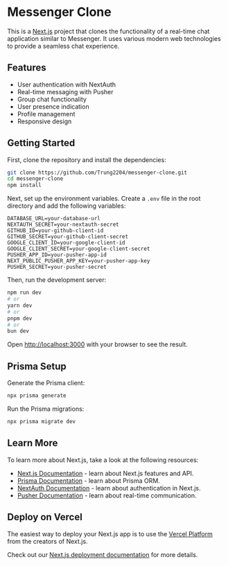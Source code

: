 # Messenger Clone

This is a [Next.js](https://nextjs.org) project that clones the functionality of a real-time chat application similar to Messenger. It uses various modern web technologies to provide a seamless chat experience.

## Features

- User authentication with NextAuth
- Real-time messaging with Pusher
- Group chat functionality
- User presence indication
- Profile management
- Responsive design

## Getting Started

First, clone the repository and install the dependencies:

```bash
git clone https://github.com/Trung2204/messenger-clone.git
cd messenger-clone
npm install
```

Next, set up the environment variables. Create a `.env` file in the root directory and add the following variables:

```env
DATABASE_URL=your-database-url
NEXTAUTH_SECRET=your-nextauth-secret
GITHUB_ID=your-github-client-id
GITHUB_SECRET=your-github-client-secret
GOOGLE_CLIENT_ID=your-google-client-id
GOOGLE_CLIENT_SECRET=your-google-client-secret
PUSHER_APP_ID=your-pusher-app-id
NEXT_PUBLIC_PUSHER_APP_KEY=your-pusher-app-key
PUSHER_SECRET=your-pusher-secret
```

Then, run the development server:

```bash
npm run dev
# or
yarn dev
# or
pnpm dev
# or
bun dev
```

Open [http://localhost:3000](http://localhost:3000) with your browser to see the result.

## Prisma Setup

Generate the Prisma client:

```bash
npx prisma generate
```

Run the Prisma migrations:

```bash
npx prisma migrate dev
```

## Learn More

To learn more about Next.js, take a look at the following resources:

- [Next.js Documentation](https://nextjs.org/docs) - learn about Next.js features and API.
- [Prisma Documentation](https://www.prisma.io/docs) - learn about Prisma ORM.
- [NextAuth Documentation](https://next-auth.js.org/getting-started/introduction) - learn about authentication in Next.js.
- [Pusher Documentation](https://pusher.com/docs) - learn about real-time communication.

## Deploy on Vercel

The easiest way to deploy your Next.js app is to use the [Vercel Platform](https://vercel.com/new?utm_medium=default-template&filter=next.js&utm_source=create-next-app&utm_campaign=create-next-app-readme) from the creators of Next.js.

Check out our [Next.js deployment documentation](https://nextjs.org/docs/app/building-your-application/deploying) for more details.
